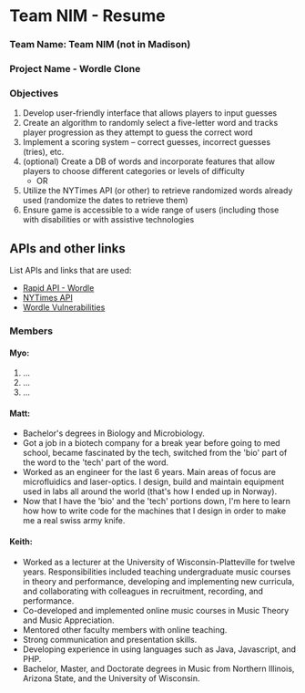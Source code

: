 # Team NIM - Resume

### Team Name: Team NIM (not in Madison)

### Project Name - Wordle Clone

### Objectives
1. Develop user-friendly interface that allows players to input guesses
2. Create an algorithm to randomly select a five-letter word and tracks player progression as they attempt to guess the correct word
3. Implement a scoring system – correct guesses, incorrect guesses (tries), etc.
4. (optional) Create a DB of words and incorporate features that allow players to choose different categories or levels of difficulty
   - OR
5. Utilize the NYTimes API (or other) to retrieve randomized words already used (randomize the dates to retrieve them)
6. Ensure game is accessible to a wide range of users (including those with disabilities or with assistive technologies

## APIs and other links
List APIs and links that are used:
- [Rapid API - Wordle](https://rapidapi.com/Alejandro99aru/api/wordle-answers-solutions)
- [NYTimes API](https://www.nytimes.com/svc/wordle/v2/)
- [Wordle Vulnerabilities](https://siliconangle.com/2022/12/19/api-vulnerabilities-wordle-exposed-answers-opened-door-potential-hacking/)

### Members
#### Myo:
1. ...
2. ...
3. ...

#### Matt:
- Bachelor's degrees in Biology and Microbiology.
- Got a job in a biotech company for a break year before going to med school, became fascinated by the tech, switched from the 'bio' part of the word to the 'tech' part of the word. 
- Worked as an engineer for the last 6 years. Main areas of focus are microfluidics and laser-optics. I design, build and maintain equipment used in labs all around the world (that's how I ended up in Norway).
- Now that I have the 'bio' and the 'tech' portions down, I'm here to learn how how to write code for the machines that I design in order to make me a real swiss army knife. 

#### Keith:
- Worked as a lecturer at the University of Wisconsin-Platteville for twelve years. Responsibilities included teaching undergraduate music courses in theory and performance, developing and implementing new curricula, and collaborating with colleagues in recruitment, recording, and performance.
- Co-developed and implemented online music courses in Music Theory and Music Appreciation.
- Mentored other faculty members with online teaching.
- Strong communication and presentation skills.
- Developing experience in using languages such as Java, Javascript, and PHP.
- Bachelor, Master, and Doctorate degrees in Music from Northern Illinois, Arizona State, and the University of Wisconsin. 
